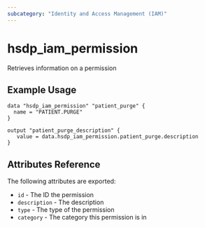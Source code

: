```yaml
---
subcategory: "Identity and Access Management (IAM)"
---
```


# hsdp_iam_permission

Retrieves information on a permission

## Example Usage

```hcl
data "hsdp_iam_permission" "patient_purge" {
  name = "PATIENT.PURGE"
}
```

```hcl
output "patient_purge_description" {
   value = data.hsdp_iam_permission.patient_purge.description
}
```

## Attributes Reference

The following attributes are exported:

* `id` - The ID the permission
* `description` - The description
* `type` - The type of the permission
* `category` - The category this permission is in
